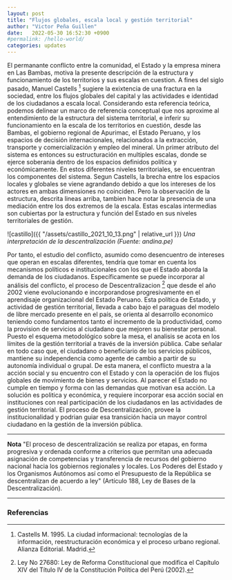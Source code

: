```yaml
---
layout: post
title: "Flujos globales, escala local y gestión territorial"
author: "Victor Peña Guillen"
date:   2022-05-30 16:52:30 +0900
#permalink: /hello-world/
categories: updates
---
```


El permanante conflicto entre la comunidad, el Estado y la empresa minera en Las Bambas, motiva la presente descripción de la estructura y funcionamiento de los territorios y sus escalas en cuestion.
A fines del siglo pasado, Manuel Castells [^1] sugiere la exixtencia de una fractura en la sociedad, entre los flujos globales del capital y las actividades e identidad de los ciudadanos a escala local.
Considerando esta referencia teórica, podemos delinear un marco de referencia conceptual que nos aproxime al entendimiento de la estructura del sistema territorial, e inferir su funcionamiento en la escala de los territorios en cuestión, desde las Bambas, el gobierno regional de Apurimac, el Estado Peruano, y los espacios de decisión internacionales, relacionados a la extracción, transporte y comercialización y empleo del mineral.
Un primer atributo del sistema es entonces su estructuración en multiples escalas, donde se ejerce soberania dentro de los espacios definidos política y económicamente.
En estos diferentes niveles territoriales, se encuentran los componentes del sistema. Segun Castells, la brecha entre los espacios locales y globales se viene agrandando debido a que  los intereses de los actores en ambas dimensiones no coinciden.
Pero la observación de la estructura, descrita lineas arriba, tambien hace notar la presencia de una mediación entre los dos extremos de la escala. Estas escalas intermedias son cubiertas por la estructura y función del Estado en sus niveles territoriales de gestión.

![castillo]({{ "/assets/castillo_2021_10_13.png" | relative_url }})
*Una interpretación de la descentralización (Fuente: andina.pe)*

Por tanto, el estudio del conflicto, asumido como desencuentro de intereses que operan en escalas diferentes, tendría que tomar en cuenta los mecanismos políticos e institucionales con los que el Estado aborda la demanda de los ciudadanos. Específicamente se puede incorporar al análisis del conflicto, el proceso de Descentralizacion [^2] que desde el año 2002 viene evolucionando e incorporandose progresivamente en el aprendisaje organizacional del Estado Peruano. Esta política de Estado, y actividad de gestión territorial, llevada a cabo bajo el paraguas del modelo de libre mercado presente en el país, se orienta al desarrollo economico teniendo como fundamentos tanto el incremento de la productividad, como la provision de servicios al ciudadano que mejoren su bienestar personal.
Puesto el esquema metodológico sobre la mesa, el analisis se acota en los límites de la gestión territorial a través de la inversión pública. Cabe señalar en todo caso que, el ciudadano o beneficiario de los servicios públicos, mantiene su independencia como agente de cambio a partir de su autonomía individual o grupal.
De esta manera, el conflicto muestra a la acción social y su encuentro con el Estado y con la operación de los flujos globales de movimiento de bienes y servicios. Al parecer el Estado no cumple en tiempo y forma con las demandas que motivan esa acción. La solución es politica y económica, y requiere incorporar esa acción social en instituciones con real participación de los ciudadanos en las actividades de gestión territorial. El proceso de Descentralización, provee la institucionalidad y podrian guiar esa transición hacia un mayor control ciudadano en la gestión de la inversión pública.

---
**Nota**
"El proceso de descentralización se realiza por etapas, en forma progresiva y ordenada conforme a criterios que permitan una adecuada asignación de competencias y transferencia de recursos del gobierno nacional hacia los gobiernos regionales y locales. Los Poderes del Estado y los Organismos Autónomos así como el Presupuesto de la República se descentralizan de acuerdo a ley" (Artículo 188, Ley de Bases de la Descentralización).

---

### Referencias

[^1]: Castells M. 1995. La ciudad informacional: tecnologías de la información, reestructuración económica y el proceso urbano regional. Alianza Editorial. Madrid.

[^2]: Ley No 27680: Ley de Reforma Constitucional que modifica el Capítulo XIV del Título IV de la Constitución Política del Perú (2002).
